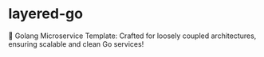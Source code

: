 # layered-go
🚀 Golang Microservice Template: Crafted for loosely coupled architectures, ensuring scalable and clean Go services!
